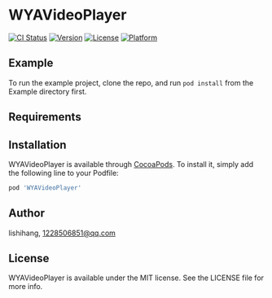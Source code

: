 # WYAVideoPlayer

[![CI Status](https://img.shields.io/travis/1228506851@qq.com/WYAVideoPlayer.svg?style=flat)](https://travis-ci.org/1228506851@qq.com/WYAVideoPlayer)
[![Version](https://img.shields.io/cocoapods/v/WYAVideoPlayer.svg?style=flat)](https://cocoapods.org/pods/WYAVideoPlayer)
[![License](https://img.shields.io/cocoapods/l/WYAVideoPlayer.svg?style=flat)](https://cocoapods.org/pods/WYAVideoPlayer)
[![Platform](https://img.shields.io/cocoapods/p/WYAVideoPlayer.svg?style=flat)](https://cocoapods.org/pods/WYAVideoPlayer)

## Example

To run the example project, clone the repo, and run `pod install` from the Example directory first.

## Requirements

## Installation

WYAVideoPlayer is available through [CocoaPods](https://cocoapods.org). To install
it, simply add the following line to your Podfile:

```ruby
pod 'WYAVideoPlayer'
```

## Author

lishihang, 1228506851@qq.com

## License

WYAVideoPlayer is available under the MIT license. See the LICENSE file for more info.


